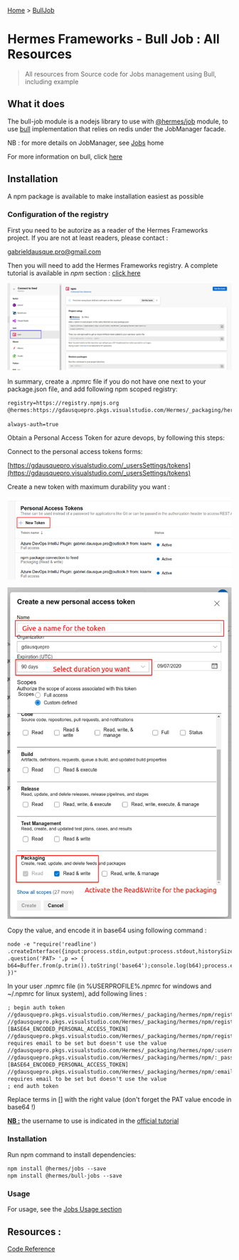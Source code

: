 [Home](./Home.md) > [BullJob](HomeBullJob.md)

# Hermes Frameworks - Bull Job : All Resources
>All resources from Source code for Jobs management using Bull, including example 

## What it does

The bull-job module is a nodejs library to use with [@hermes/job](HomeJob.md) module, to use [bull](https://www.npmjs.com/package/bull) implementation that relies on
 redis under the JobManager facade. 

NB : for more details on JobManager, see [Jobs](HomeJob.md) home

For more information on bull, click [here](https://github.com/OptimalBits/bull)

## Installation

A npm package is available to make installation easiest as possible

### Configuration of the registry

First you need to be autorize as a reader of the Hermes Frameworks project. If you are not at least readers, please contact : 

[gabrieldausque.pro@gmail.com](mailto:gabrieldausque.pro@gmail.com)

Then you will need to add the Hermes Frameworks registry. A complete tutorial is available in *npm* section : [click here](https://gdausquepro.visualstudio.com/Hermes/_packaging?_a=connect&feed=hermes)

![](Images/npm-feed-connect-001.png)

In summary, create a .npmrc file if you do not have one next to your package.json file, and add following npm scoped registry:

```
registry=https://registry.npmjs.org
@hermes:https://gdausquepro.pkgs.visualstudio.com/Hermes/_packaging/hermes/npm/registry/ 

always-auth=true
```   

Obtain a Personal Access Token for azure devops, by following this steps: 

Connect to the personal access tokens forms:

[https://gdausquepro.visualstudio.com/_usersSettings/tokens](https://gdausquepro.visualstudio.com/_usersSettings/tokens)

Create a new token with maximum durability you want : 

![](Images/pat-001.png)

![](Images/pat-002.png)

Copy the value, and encode it in base64 using following command :

 ```
 node -e "require('readline') .createInterface({input:process.stdin,output:process.stdout,historySize:0}) .question('PAT> ',p => { b64=Buffer.from(p.trim()).toString('base64');console.log(b64);process.exit(); })"
 ```

In your user .npmrc file (in %USERPROFILE%\.npmrc for windows and ~/.npmrc for linux system), add following lines :

```
; begin auth token
//gdausquepro.pkgs.visualstudio.com/Hermes/_packaging/hermes/npm/registry/:username=gdausquepro
//gdausquepro.pkgs.visualstudio.com/Hermes/_packaging/hermes/npm/registry/:_password=[BASE64_ENCODED_PERSONAL_ACCESS_TOKEN]
//gdausquepro.pkgs.visualstudio.com/Hermes/_packaging/hermes/npm/registry/:email=npm requires email to be set but doesn't use the value
//gdausquepro.pkgs.visualstudio.com/Hermes/_packaging/hermes/npm/:username=gdausquepro
//gdausquepro.pkgs.visualstudio.com/Hermes/_packaging/hermes/npm/:_password=[BASE64_ENCODED_PERSONAL_ACCESS_TOKEN]
//gdausquepro.pkgs.visualstudio.com/Hermes/_packaging/hermes/npm/:email=npm requires email to be set but doesn't use the value
; end auth token
```

Replace terms in [] with the right value (don't forget the PAT value encode in base64 !)

**<u>NB :</u>** the username to use is indicated in the [official tutorial](https://gdausquepro.visualstudio.com/Hermes/_packaging?_a=connect&feed=hermes)

### Installation 

Run npm command to install dependencies:

```
npm install @hermes/jobs --save
npm install @hermes/bull-jobs --save
```

### Usage

For usage, see the [Jobs Usage section](/HomeJob#Usage)

## Resources :

[Code Reference](/BullJobs/Reference/globals)

